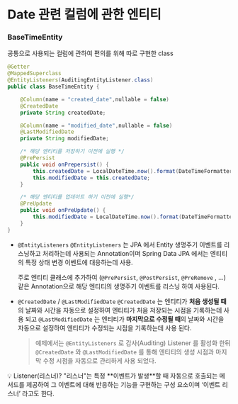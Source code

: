 # Date 관련 컬럼에 관한 엔티티

### BaseTimeEntity

공통으로 사용되는 컬럼에 관하여 편의를 위해 따로 구현한 class

```java
@Getter
@MappedSuperclass
@EntityListeners(AuditingEntityListener.class)
public class BaseTimeEntity {

    @Column(name = "created_date",nullable = false)
    @CreatedDate
    private String createdDate;

    @Column(name = "modified_date",nullable = false)
    @LastModifiedDate
    private String modifiedDate;

    /* 해당 엔티티를 저장하기 이전에 실행 */
    @PrePersist
    public void onPrepersist() {
        this.createdDate = LocalDateTime.now().format(DateTimeFormatter.ofPattern("yyyy.MM.dd"));
        this.modifiedDate = this.createdDate;
    }

    /* 해당 엔티티를 업데이트 하기 이전에 실행*/
    @PreUpdate
    public void onPreUpdate() {
        this.modifiedDate = LocalDateTime.now().format(DateTimeFormatter.ofPattern("yyyy.MM.dd HH:mm"));
    }
}
```

- `@EntityListeners`
`@EntityListeners` 는 JPA 에서 Entity 생명주기 이벤트를 리스닝하고 처리하는데 사용되는 Annotation이며 Spring Data JPA 에서는 엔티티의 특정 상태 변경 이벤트에 대응하는데 사용.
    
    주로 엔티티 클래스에 추가하여 (`@PrePersist`, `@PostPersist`, `@PreRemove` , …) 같은 Annotation으로  해당 엔티티의 생명주기 이벤트를 리스닝 하여 사용된다.
    
- `@CreatedDate` / `@LastModifiedDate`
`@CreatedDate` 는 엔티티가 **처음 생성될 때**의 날짜와 시간을 자동으로 설정하여 엔티티가 처음 저장되는 시점을 기록하는데 사용 되고
`@LastModifiedDate` 는 엔티티가 **마지막으로 수정될 때**의 날짜와 시간을 자동으로 설정하여 엔티티가 수정되는 시점을 기록하는데 사용 된다.
    
    > 예제에서는 `@EntityListeners` 로 감사(Auditing) Listener 를 활성화 한뒤 
    `@CreatedDate` 와 `@LastModifiedDate` 를 통해 엔티티의 생성 시점과 마지막 수정 시점을 자동으로 관리하게 사용 되었다.
    > 

<aside>
💡 Listener(리스너)?
 "리스너"는 특정 **이벤트가 발생**할 때 자동으로 호출되는 메서드를 제공하여 그 이벤트에 대해 반응하는 기능을 구현하는 구성 요소이며 ‘이벤트 리스너’ 라고도 한다.

</aside>